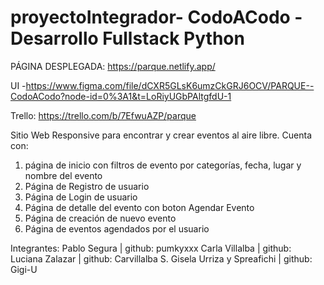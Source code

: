 # proyectoIntegrador- CodoACodo - Desarrollo Fullstack Python

PÁGINA DESPLEGADA: https://parque.netlify.app/


UI -https://www.figma.com/file/dCXR5GLsK6umzCkGRJ6OCV/PARQUE--CodoACodo?node-id=0%3A1&t=LoRiyUGbPAltgfdU-1 

Trello: https://trello.com/b/7EfwuAZP/parque

Sitio Web Responsive para encontrar y crear eventos al aire libre.
Cuenta con:
1) página de inicio con filtros de evento por categorías, fecha, lugar y nombre del evento
2) Página de Registro de usuario
3) Página de Login de usuario
4) Página de detalle del evento con boton Agendar Evento
5) Página de creación de nuevo evento
6) Página de eventos agendados por el usuario 

Integrantes:
Pablo Segura | github: pumkyxxx
Carla Villalba | github: 
Luciana Zalazar | github: Carvillalba
S. Gisela Urriza y Spreafichi | github: Gigi-U
